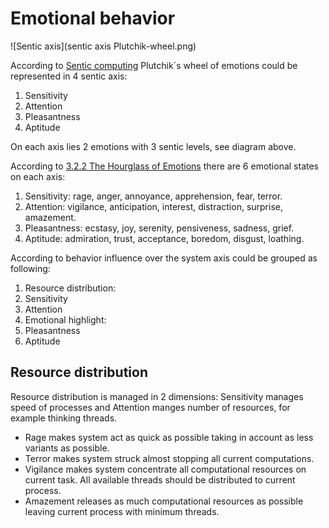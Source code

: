 # Emotional behavior

![Sentic axis](sentic axis Plutchik-wheel.png)

According to [Sentic computing](http://sentic.net/senticcomputing.pdf) Plutchik´s wheel of emotions could be represented in 4 sentic axis:

 1. Sensitivity
 1. Attention
 1. Pleasantness
 1. Aptitude

On each axis lies 2 emotions with 3 sentic levels, see diagram above.

According to [3.2.2 The Hourglass of Emotions](http://sentic.net/senticcomputing.pdf) there are 6 emotional states on each axis:

 1. Sensitivity: rage, anger, annoyance, apprehension, fear, terror.
 1. Attention: vigilance, anticipation, interest, distraction, surprise, amazement.
 1. Pleasantness: ecstasy, joy, serenity, pensiveness, sadness, grief.
 1. Aptitude: admiration, trust, acceptance, boredom, disgust, loathing.

According to behavior influence over the system axis could be grouped as following:

 1. Resource distribution:
   2. Sensitivity
   2. Attention
 1. Emotional highlight:
  2. Pleasantness
  2. Aptitude

## Resource distribution

Resource distribution is managed in 2 dimensions: Sensitivity manages speed of processes and Attention manges number of resources, for example thinking threads.
 * Rage makes system act as quick as possible taking in account as less variants as possible.
 * Terror makes system struck almost stopping all current computations.
 * Vigilance makes system concentrate all computational resources on current task. All available threads should be distributed to current process.
 * Amazement releases as much computational resources as possible leaving current process with minimum threads.


